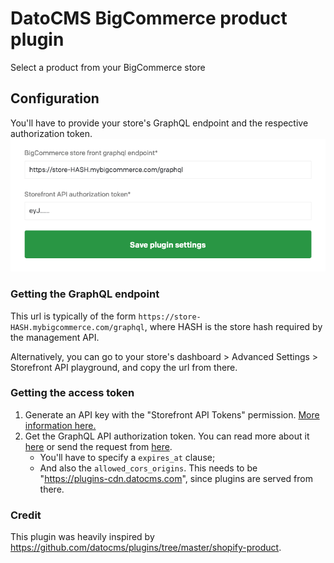 # DatoCMS BigCommerce product plugin

Select a product from your BigCommerce store

## Configuration

You'll have to provide your store's GraphQL endpoint and the respective authorization token.
![Plugin's configuration](docs/config.png)

### Getting the GraphQL endpoint
This url is typically of the form `https://store-HASH.mybigcommerce.com/graphql`, where HASH is the store hash required by the management API.

Alternatively, you can go to your store's dashboard > Advanced Settings > Storefront API playground, and copy the url from there.

### Getting the access token
1. Generate an API key with the "Storefront API Tokens" permission. [More information here.](https://developer.bigcommerce.com/api-docs/getting-started/authentication/rest-api-authentication#obtaining-store-api-credentials)
2. Get the GraphQL API authorization token. You can read more about it [here](https://developer.bigcommerce.com/api-docs/storefront/graphql/graphql-storefront-api-overview#authentication) or send the request from [here](https://developer.bigcommerce.com/api-docs/storefront/graphql/graphql-storefront-api-overview#authentication).
   * You'll have to specify a `expires_at` clause;
   * And also the `allowed_cors_origins`. This needs to be "https://plugins-cdn.datocms.com", since plugins are served from there.

### Credit
This plugin was heavily inspired by https://github.com/datocms/plugins/tree/master/shopify-product.
